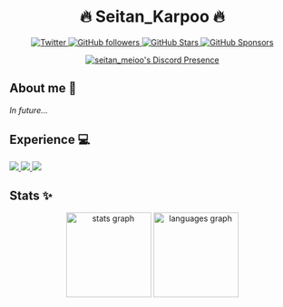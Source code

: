<p align="center">
<!--  <img width="100px" src="" align="center" alt="Banner" /> -->
 <h1 align="center">🔥 Seitan_Karpoo 🔥</h1>
</p>  

<p align="center">
  <a href="https://twitter.com/seitan_meitoo">
      <img alt="Twitter" src="https://img.shields.io/twitter/follow/seitan_meitoo?color=0E7FC0&logo=twitter&style=for-the-badge&label=Twitter" />
  </a>
  <a href="https://github.com/seitanmeitoo">
    <img alt="GitHub followers" src="https://img.shields.io/github/followers/seitanmeitoo?logo=GitHub&style=for-the-badge">
  </a>
  <a href="https://github.com/seitanmeitoo">
    <img alt="GitHub Stars" src="https://img.shields.io/github/stars/seitanmeitoo?logo=github&style=for-the-badge">
  </a>
  <a href="https://github.com/sponsors/seitanmeitoo">
    <img alt="GitHub Sponsors" src="https://img.shields.io/github/sponsors/seitanmeitoo?color=BF4B8A&logo=githubsponsors&style=for-the-badge&label=Sponsor%20on%20Github">
  </a>
</p>

<p align="center">
  <a href="https://discord.com/users/757666085767086132">
    <img alt="seitan_meioo's Discord Presence" src="https://lanyard.kyrie25.me/api/757666085767086132?waveColor=FF597B&waveSpotifyColor=FF597B&gradient=A60707-E73636-FE7C7C&imgStyle=square&imgBorderRadius=25px&hideSpotify=true">
  </a>
</p>

## About me 💬
*In future...*

## Experience 💻

<a href="https://developer.mozilla.org/docs/Web/JavaScript">
   <img src="https://img.shields.io/badge/JavaScript-181818?style=for-the-badge&logo=javascript&logoColor=23F7DF1E">
</a>
<a href="https://nodejs.org/docs/latest/api/">
   <img src="https://img.shields.io/badge/Node_JS-181818?style=for-the-badge&logo=nodedotjs&logoColor=80bd00">
</a>
<a href="https://www.unrealengine.com/en-US/blog/introduction-to-blueprints">
   <img src="https://img.shields.io/badge/Unreal_Engine-181818?style=for-the-badge&logo=unrealengine">
</a>


## Stats ✨

<div align="center">
  <img src="https://github-readme-stats.vercel.app/api?username=seitanmeitoo&hide_title=false&hide_rank=false&show_icons=true&rank_icon=github&include_all_commits=true&count_private=true&disable_animations=false&theme=transparent&locale=en&hide_border=false&order=1" height="150" alt="stats graph"  />
  <img src="https://github-readme-stats.vercel.app/api/top-langs?username=seitanmeitoo&locale=en&hide_title=false&layout=compact&card_width=320&langs_count=5&theme=transparent&hide_border=false&order=2" height="150" alt="languages graph"  />
</div>


<!-- ## Repository popular 📫
[![handler-discord.js-v13](https://github-readme-stats.vercel.app/api/pin/?username=seitanmeitoo&repo=handler-discord.js-v13&theme=transparent)](https:/github.com/seitanmeitoo)

**seitanmeitoo/seitanmeitoo** is a ✨ _special_ ✨ repository because its `README.md` (this file) appears on your GitHub profile.

Here are some ideas to get you started:

- 🔭 I’m currently working on ...
- 🌱 I’m currently learning ...
- 👯 I’m looking to collaborate on ...
- 🤔 I’m looking for help with ...
- 💬 Ask me about ...
- 📫 How to reach me: ...
- 😄 Pronouns: ...
- ⚡ Fun fact: ...
-->
